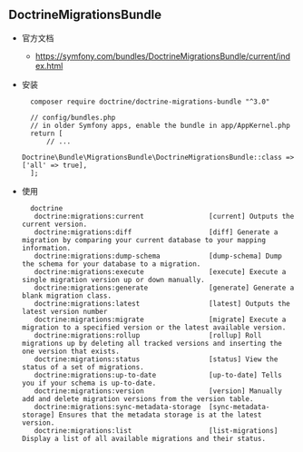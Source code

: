 ## DoctrineMigrationsBundle
- 官方文档
	- https://symfony.com/bundles/DoctrineMigrationsBundle/current/index.html
- 安装

		composer require doctrine/doctrine-migrations-bundle "^3.0"

		// config/bundles.php
		// in older Symfony apps, enable the bundle in app/AppKernel.php
		return [
		    // ...
		    Doctrine\Bundle\MigrationsBundle\DoctrineMigrationsBundle::class => ['all' => true],
		];
- 使用

		doctrine
		 doctrine:migrations:current                [current] Outputs the current version.
		 doctrine:migrations:diff                   [diff] Generate a migration by comparing your current database to your mapping information.
		 doctrine:migrations:dump-schema            [dump-schema] Dump the schema for your database to a migration.
		 doctrine:migrations:execute                [execute] Execute a single migration version up or down manually.
		 doctrine:migrations:generate               [generate] Generate a blank migration class.
		 doctrine:migrations:latest                 [latest] Outputs the latest version number
		 doctrine:migrations:migrate                [migrate] Execute a migration to a specified version or the latest available version.
		 doctrine:migrations:rollup                 [rollup] Roll migrations up by deleting all tracked versions and inserting the one version that exists.
		 doctrine:migrations:status                 [status] View the status of a set of migrations.
		 doctrine:migrations:up-to-date             [up-to-date] Tells you if your schema is up-to-date.
		 doctrine:migrations:version                [version] Manually add and delete migration versions from the version table.
		 doctrine:migrations:sync-metadata-storage  [sync-metadata-storage] Ensures that the metadata storage is at the latest version.
		 doctrine:migrations:list                   [list-migrations] Display a list of all available migrations and their status.
